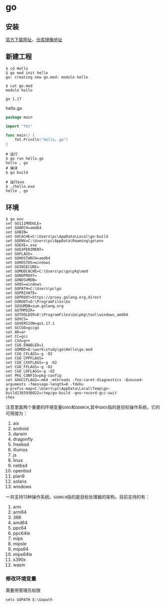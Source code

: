 # go

## 安装

[官方下载网址](https://golang.google.cn/dl/)，[仓库镜像地址](https://goproxy.cn/)


## 新建工程

```shell
$ cd Hello
$ go mod init hello
go: creating new go.mod: module hello

$ cat go.mod
module hello

go 1.17

```


hello.go
```go
package main

import "fmt"

func main() {
	fmt.Println("Hello, go")
}

```


```shell
# 运行
$ go run hello.go
hello , go
# 编译
$ go build 

# 运行exe
$ ./hello.exe
hello , go
```

## 环境

```shell
$ go env 
set GO111MODULE=
set GOARCH=amd64
set GOBIN=
set GOCACHE=C:\Users\pc\AppData\Local\go-build
set GOENV=C:\Users\pc\AppData\Roaming\go\env
set GOEXE=.exe
set GOEXPERIMENT=
set GOFLAGS=
set GOHOSTARCH=amd64
set GOHOSTOS=windows
set GOINSECURE=
set GOMODCACHE=C:\Users\pc\go\pkg\mod
set GONOPROXY=
set GONOSUMDB=
set GOOS=windows
set GOPATH=C:\Users\pc\go
set GOPRIVATE=
set GOPROXY=https://proxy.golang.org,direct
set GOROOT=D:\ProgramFiles\Go
set GOSUMDB=sum.golang.org
set GOTMPDIR=
set GOTOOLDIR=D:\ProgramFiles\Go\pkg\tool\windows_amd64
set GOVCS=
set GOVERSION=go1.17.1
set GCCGO=gccgo
set AR=ar
set CC=gcc
set CXX=g++
set CGO_ENABLED=1
set GOMOD=D:\work\study\go\Hello\go.mod
set CGO_CFLAGS=-g -O2
set CGO_CPPFLAGS=
set CGO_CXXFLAGS=-g -O2
set CGO_FFLAGS=-g -O2
set CGO_LDFLAGS=-g -O2
set PKG_CONFIG=pkg-config
set GOGCCFLAGS=-m64 -mthreads -fno-caret-diagnostics -Qunused-arguments -fmessage-length=0 -fdebu
g-prefix-map=C:\Users\pc\AppData\Local\Temp\go-build2303936022=/tmp/go-build -gno-record-gcc-swit
ches

```

注意里面两个重要的环境变量`GOOS`和`GOARCH`,其中`GOOS`指的是目标操作系统，它的可用值为：

1.  aix
2.  android
3.  darwin
4.  dragonfly
5.  freebsd
6.  illumos
7.  js
8.  linux
9.  netbsd
10.  openbsd
11.  plan9
12.  solaris
13.  windows

一共支持13种操作系统。`GOARCH`指的是目标处理器的架构，目前支持的有：

1.  arm
2.  arm64
3.  386
4.  amd64
5.  ppc64
6.  ppc64le
7.  mips
8.  mipsle
9.  mips64
10.  mips64le
11.  s390x
12.  wasm

### 修改环境变量

需要用管理员权限
```shell
setx GOPATH E:\Gopath
```